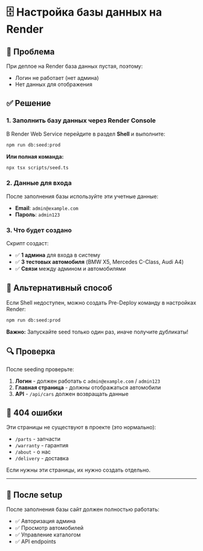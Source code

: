 # 🗄️ Настройка базы данных на Render

## 🚨 Проблема
При деплое на Render база данных пустая, поэтому:
- Логин не работает (нет админа)
- Нет данных для отображения

## ✅ Решение

### 1. Заполнить базу данных через Render Console

В Render Web Service перейдите в раздел **Shell** и выполните:

```bash
npm run db:seed:prod
```

**Или полная команда:**
```bash
npx tsx scripts/seed.ts
```

### 2. Данные для входа

После заполнения базы используйте эти учетные данные:

- **Email**: `admin@example.com`
- **Пароль**: `admin123`

### 3. Что будет создано

Скрипт создаст:
- ✅ **1 админа** для входа в систему
- ✅ **3 тестовых автомобиля** (BMW X5, Mercedes C-Class, Audi A4)
- ✅ **Связи** между админом и автомобилями

## 📝 Альтернативный способ

Если Shell недоступен, можно создать Pre-Deploy команду в настройках Render:

```bash
npm run db:seed:prod
```

**Важно:** Запускайте seed только один раз, иначе получите дубликаты!

## 🔍 Проверка

После seeding проверьте:
1. **Логин** - должен работать с `admin@example.com` / `admin123`
2. **Главная страница** - должны отображаться автомобили
3. **API** - `/api/cars` должен возвращать данные

## 🚫 404 ошибки

Эти страницы не существуют в проекте (это нормально):
- `/parts` - запчасти
- `/warranty` - гарантия  
- `/about` - о нас
- `/delivery` - доставка

Если нужны эти страницы, их нужно создать отдельно.

---

## 🎉 После setup

После заполнения базы сайт должен полностью работать:
- ✅ Авторизация админа
- ✅ Просмотр автомобилей
- ✅ Управление каталогом
- ✅ API endpoints
